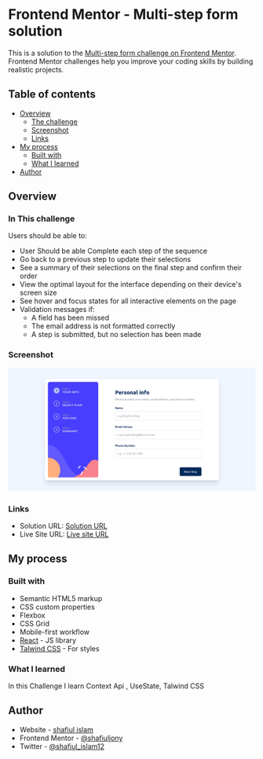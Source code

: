 # Frontend Mentor - Multi-step form solution

This is a solution to the [Multi-step form challenge on Frontend Mentor](https://www.frontendmentor.io/challenges/multistep-form-YVAnSdqQBJ). Frontend Mentor challenges help you improve your coding skills by building realistic projects. 

## Table of contents

- [Overview](#overview)
  - [The challenge](#the-challenge)
  - [Screenshot](#screenshot)
  - [Links](#links)
- [My process](#my-process)
  - [Built with](#built-with)
  - [What I learned](#what-i-learned)
- [Author](#author)

## Overview

### In This challenge

Users should be able to:

- User Should be able Complete each step of the sequence
- Go back to a previous step to update their selections
- See a summary of their selections on the final step and confirm their order
- View the optimal layout for the interface depending on their device's screen size
- See hover and focus states for all interactive elements on the page
- Validation messages if:
  - A field has been missed
  - The email address is not formatted correctly
  - A step is submitted, but no selection has been made

### Screenshot

![](./screenshort.png)

### Links

- Solution URL: [Solution URL](https://github.com/shafiuljony/multi-step-react-form)
- Live Site URL: [Live site URL](https://multistep-react-form-fm.netlify.app/)

## My process

### Built with

- Semantic HTML5 markup
- CSS custom properties
- Flexbox
- CSS Grid
- Mobile-first workflow
- [React](https://reactjs.org/) - JS library
- [Talwind CSS](https://tailwindcss.com/) - For styles

### What I learned

In this Challenge I learn Context Api , UseState, Talwind CSS


## Author

- Website - [shafiul islam](https://shafiul-3d-portfolio.netlify.app/)
- Frontend Mentor - [@shafiuljony](https://www.frontendmentor.io/profile/shafiuljony)
- Twitter - [@shafiul_islam12](https://www.twitter.com/shafiul_islam12)
